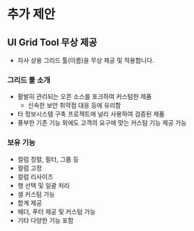 # 추가 제안

## UI Grid Tool 무상 제공
- 자사 상용 그리드 툴(이름)을 무상 제공 및 적용합니다.
### 그리드 툴 소개
- 활발히 관리되는 오픈 소스를 포크하여 커스텀한 제품
  - 신속한 보안 취약점 대응 등에 유리함
- 타 정보시스템 구축 프로젝트에 널리 사용하여 검증된 제품
- 풍부한 기존 기능 외에도 고객의 요구에 맞는 커스텀 기능 제공 가능
### 보유 기능
- 컬럼 정렬, 필터, 그룹 등
- 컬럼 고정
- 컬럼 리사이즈
- 행 선택 및 일괄 처리
- 셀 커스텀 가능
- 합계 제공
- 헤더, 푸터 제공 및 커스텀 가능
- 기타 다양한 기능 포함

